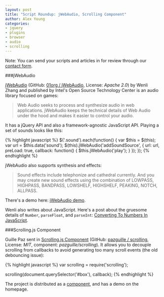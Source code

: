 ```yaml
---
layout: post
title: "Script Roundup: jWebAudio, Scrolling Component"
author: Alex Young
categories:
- jquery
- plugins
- browser
- audio
- scrolling
---
```


<div class="intro">
Note: You can send your scripts and articles in for review through our <a href="/contact.html">contact form</a>.
</div>

###jWebAudio

[jWebAudio](http://01org.github.io/jWebAudio/) (GitHub: [01org / jWebAudio](https://github.com/01org/jWebAudio), License: _Apache 2.0_) by Wenli Zhang and published by Intel's Open Source Technology Center is an audio library focused on games:

> Web Audio seeks to process and synthesize audio in web applications. jWebAudio keeps the technical details of Web Audio under the hood and makes it easier to control your audio.

It has a jQuery API and also a framework-agnostic JavaScript API.  Playing a set of sounds looks like this:

{% highlight javascript %}
$('.sound').each(function() {
  var $this = $(this);
  var url = $this.data('sound');
  $(this).jWebAudio('addSoundSource', {
    url: url,
    preLoad: true,
    callback: function() {
      $this.jWebAudio('play');
    }
  });
});
{% endhighlight %}

jWebAudio also supports synthesis and effects:

> Sound effects include telephonize and cathedral currently. And you may create new sound effects using the combination of LOWPASS, HIGHPASS, BANDPASS, LOWSHELF, HIGHSHELF, PEAKING, NOTCH, ALLPASS.

There's a demo here: [jWebAudio demo](http://01org.github.io/jWebAudio/).

Wenli also writes about JavaScript.  Here's a post about the gruesome details of `Number`, `parseFloat`, and `parseInt`: [Converting To Numbers In JavaScript](http://zhangwenli.com/blog/2013/10/23/converting-to-numbers-in-javascript/).

###Scrolling.js Component

Guille Paz sent in [Scrolling.js Component](http://pazguille.github.io/scrolling/) (GitHub: [pazguille / scrolling](https://github.com/pazguille/scrolling), License: _MIT_, component: _pazguille/scrolling_).  It allows you to decouple scrolling from callbacks to avoid generating too many scroll events (the old debouncing issue):

{% highlight javascript %}
var scrolling = require('scrolling');

scrolling(document.querySelector('#box'), callback);
{% endhighlight %}

The project is distributed as a [component](https://github.com/component), and has a demo on the homepage.
